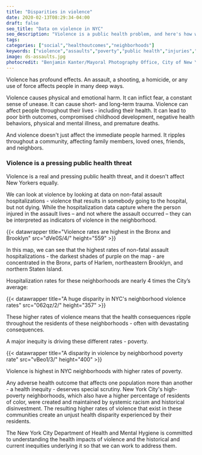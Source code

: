 ```yaml
---
title: "Disparities in violence"
date: 2020-02-13T08:29:34-04:00
draft: false
seo_title: "Data on violence in NYC"
seo_description: "Violence is a public health problem, and here's how we can look at it to improve it."
tags: 
categories: ["social","healthoutcomes","neighborhoods"]
keywords: ["violence","assaults","poverty","public health","injuries","hospitalizations","emergency department visits","ED visits"]
image: ds-assaults.jpg
photocredit: "Benjamin Kanter/Mayoral Photography Office, City of New York"
---
```


Violence has profound effects. An assault, a shooting, a homicide, or any use of force affects people in many deep ways.

Violence causes physical and emotional harm. It can inflict fear, a constant sense of unease. It can cause short- and long-term trauma. Violence can affect people throughout their lives - including their health. It can lead to poor birth outcomes, compromised childhood development, negative health behaviors, physical and mental illness, and premature deaths.

And violence doesn't just affect the immediate people harmed. It ripples throughout a community, affecting family members, loved ones, friends, and neighbors.

### Violence is a pressing public health threat
Violence is a real and pressing public health threat, and it doesn't affect New Yorkers equally.

We can look at violence by looking at data on non-fatal assault hospitalizations - violence that results in somebody going to the hospital, but not dying. While the hospitalization data capture where the person injured in the assault lives – and not where the assault occurred – they can be interpreted as indicators of violence in the neighborhood.

{{< datawrapper title="Violence rates are highest in the Bronx and Brooklyn" src="dVe0S/4/" height="559" >}}


In this map, we can see that the highest rates of non-fatal assault hospitalizations - the darkest shades of purple on the map - are concentrated in the Bronx, parts of Harlem, northeastern Brooklyn, and northern Staten Island.

Hospitalization rates for these neighborhoods are nearly 4 times the City’s average:

{{< datawrapper title="A huge disparity in NYC's neighborhood violence rates" src="062qz/2/" height="357" >}}


These higher rates of violence means that the health consequences ripple throughout the residents of these neighborhoods - often with devastating consequences.

A major inequity is driving these different rates - poverty.

{{< datawrapper title="A disparity in violence by neighborhood poverty rate" src="vBeo1/3/" height="400" >}}

Violence is highest in NYC neighborhoods with higher rates of poverty.

Any adverse health outcome that affects one population more than another - a health inequity - deserves special scrutiny. New York City's high-poverty neighborhoods, which also have a higher percentage of residents of color, were created and maintained by systemic racism and historical disinvestment. The resulting higher rates of violence that exist in these communities create an unjust health disparity experienced by their residents.

The New York City Department of Health and Mental Hygiene is committed to understanding the health impacts of violence and the historical and current inequities underlying it so that we can work to address them.